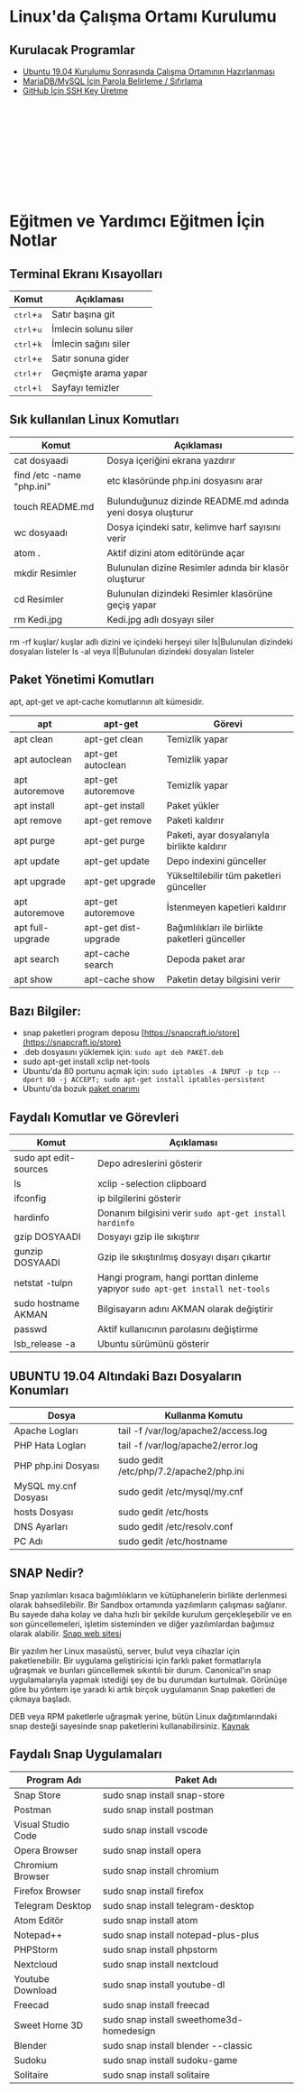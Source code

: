 # Linux'da Çalışma Ortamı Kurulumu

## Kurulacak Programlar
- [Ubuntu 19.04 Kurulumu Sonrasında Çalışma Ortamının Hazırlanması](../konular/ayarlar.ubuntu.md)
- [MariaDB/MySQL İçin Parola Belirleme / Sıfırlama](../konular/ayarlar.mariadb.md)
- [GitHub İçin SSH Key Üretme](../konular/ayarlar.sshkey.md)

<br><br><br><br><br><br><br><br><br>

# Eğitmen ve Yardımcı Eğitmen İçin Notlar

## Terminal Ekranı Kısayolları
Komut | Açıklaması
------------ | -------------
<kbd>ctrl</kbd>+<kbd>a</kbd> | Satır başına git
<kbd>ctrl</kbd>+<kbd>u</kbd> | İmlecin solunu siler
<kbd>ctrl</kbd>+<kbd>k</kbd> | İmlecin sağını siler
<kbd>ctrl</kbd>+<kbd>e</kbd> | Satır sonuna gider
<kbd>ctrl</kbd>+<kbd>r</kbd> | Geçmişte arama yapar
<kbd>ctrl</kbd>+<kbd>l</kbd> | Sayfayı temizler


## Sık kullanılan Linux Komutları
Komut | Açıklaması
------------ | -------------
cat dosyaadi| Dosya içeriğini ekrana yazdırır
find /etc -name "php.ini" | etc klasöründe php.ini dosyasını arar
touch README.md| Bulunduğunuz dizinde README.md adında yeni dosya oluşturur
wc dosyaadı| Dosya içindeki satır, kelimve harf sayısını verir
atom . | Aktif dizini atom editöründe açar
mkdir Resimler| Bulunulan dizine Resimler adında bir klasör oluşturur
cd Resimler| Bulunulan dizindeki Resimler klasörüne geçiş yapar
rm Kedi.jpg| Kedi.jpg adlı dosyayı siler
rm -rf kuşlar/ kuşlar adlı dizini ve içindeki herşeyi siler
ls|Bulunulan dizindeki dosyaları listeler
ls -al  veya ll|Bulunulan dizindeki dosyaları listeler

## Paket Yönetimi Komutları
apt, apt-get ve apt-cache komutlarının alt kümesidir.

apt|apt-get|Görevi
--- | --- | ---
apt clean|apt-get clean|Temizlik yapar
apt autoclean|apt-get autoclean|Temizlik yapar
apt autoremove|apt-get autoremove|Temizlik yapar
apt install|apt-get install|Paket yükler
apt remove|apt-get remove|Paketi kaldırır
apt purge|apt-get purge|Paketi, ayar dosyalarıyla birlikte kaldırır
apt update|apt-get update|Depo indexini günceller
apt upgrade|apt-get upgrade|Yükseltilebilir tüm paketleri günceller
apt autoremove|apt-get autoremove|İstenmeyen kapetleri kaldırır
apt full-upgrade|apt-get dist-upgrade|Bağımlılıkları ile birlikte paketleri günceller
apt search|apt-cache search|Depoda paket arar
apt show|apt-cache show|Paketin detay bilgisini verir

## Bazı Bilgiler:
- snap paketleri program deposu [https://snapcraft.io/store](https://snapcraft.io/store)
- .deb dosyasını yüklemek için: ```sudo apt deb PAKET.deb```
- sudo apt-get install xclip net-tools
- Ubuntu'da 80 portunu açmak için: ```sudo iptables -A INPUT -p tcp --dport 80 -j ACCEPT; sudo apt-get install iptables-persistent```
- Ubuntu'da bozuk [paket onarımı](https://www.techbrown.com/fix-broken-packages-ubuntu-16-04/)

## Faydalı Komutlar ve Görevleri
Komut | Açıklaması
------------ | -------------
sudo apt edit-sources|Depo adreslerini gösterir
ls | xclip -selection clipboard|Komut çıktısını panoya kopyalar ```sudo apt-get install xlicp```
ifconfig|ip bilgilerini gösterir
hardinfo| Donanım bilgisini verir ```sudo apt-get install hardinfo```
gzip DOSYAADI|Dosyayı gzip ile sıkıştırır
gunzip DOSYAADI|Gzip ile sıkıştırılmış dosyayı dışarı çıkartır
netstat -tulpn|Hangi program, hangi porttan dinleme yapıyor ```sudo apt-get install net-tools```
sudo hostname AKMAN|Bilgisayarın adını AKMAN olarak değiştirir
passwd|Aktif kullanıcının parolasını değiştirme
lsb_release -a|Ubuntu sürümünü gösterir


## UBUNTU 19.04 Altındaki Bazı Dosyaların Konumları
Dosya | Kullanma Komutu
------------ | -------------
Apache Logları|tail -f /var/log/apache2/access.log
PHP Hata Logları|tail -f /var/log/apache2/error.log
PHP php.ini Dosyası|sudo gedit /etc/php/7.2/apache2/php.ini
MySQL my.cnf Dosyası|sudo gedit /etc/mysql/my.cnf
hosts Dosyası|sudo gedit /etc/hosts
DNS Ayarları|sudo gedit /etc/resolv.conf
PC Adı|sudo gedit /etc/hostname


## SNAP Nedir?
Snap yazılımları kısaca bağımlılıkların ve kütüphanelerin birlikte derlenmesi olarak bahsedilebilir. Bir Sandbox ortamında yazılımların çalışması sağlanır. Bu sayede daha kolay ve daha hızlı  bir şekilde kurulum gerçekleşebilir ve en son güncellemeleri, işletim sisteminden ve diğer yazılımlardan bağımsız olarak alabilir. [Snap web sitesi](https://snapcraft.io/store)

Bir yazılım her Linux masaüstü, server, bulut veya cihazlar için paketlenebilir. Bir uygulama geliştiricisi için farklı paket formatlarıyla uğraşmak ve bunları güncellemek sıkıntılı bir durum. Canonical’ın snap uygulamalarıyla yapmak istediği şey de bu durumdan kurtulmak. Görünüşe göre bu yöntem işe yaradı ki artık birçok uygulamanın Snap paketleri de çıkmaya başladı. 

DEB veya RPM paketlerle uğraşmak yerine, bütün Linux dağıtımlarındaki snap desteği sayesinde snap paketlerini kullanabilirsiniz. [Kaynak](https://www.sistemlinux.org/2018/05/linux-snap-uygulamalari-nasil-kurulur.html)

## Faydalı Snap Uygulamaları
Program Adı| Paket Adı
------------ | -------------
Snap Store|sudo snap install snap-store
Postman|sudo snap install postman
Visual Studio Code|sudo snap install vscode
Opera Browser|sudo snap install opera
Chromium Browser|sudo snap install chromium
Firefox Browser|sudo snap install firefox
Telegram Desktop|sudo snap install telegram-desktop
Atom Editör|sudo snap install atom
Notepad++|sudo snap install notepad-plus-plus
PHPStorm|sudo snap install phpstorm
Nextcloud|sudo snap install nextcloud
Youtube Download|sudo snap install youtube-dl
Freecad|sudo snap install freecad
Sweet Home 3D|sudo snap install sweethome3d-homedesign
Blender|sudo snap install blender --classic
Sudoku|sudo snap install sudoku-game
Solitaire|sudo snap install solitaire






